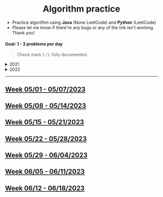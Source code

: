 <h1 align="center">
  Algorithm practice  
</h1>

* Practice algorithm using **Java** (None LeetCode) and **Python** (LeetCode)
* Please let me know if there're any bugs or any of the link isn't working. Thank you!

#### Goal: 1 - 3 problems per day

> Check mark (✅): fully documented.

<details>
<summary>2021</summary>

## [Week 1: 05/10 - 05/16/2021](Readmes/week1_05.10-05.16.21.md) &nbsp; &nbsp; ✅
## [Week 2: 05/17 - 05/23/2021](Readmes/week2_05.17-05.23.21.md) &nbsp; &nbsp; ✅
## [Week 3: 05/24 - 05/20/2021](Readmes/week3_05.24-05.30.21.md) &nbsp; &nbsp; ✅
## [Week 4: 05/31 - 06/06/2021](Readmes/week4_05.31-06.06.21.md) &nbsp; &nbsp; ✅
## [Week 5: 06/07 - 06/13/2021](Readmes/week5_06.07-06.13.21.md) &nbsp; &nbsp; ✅
## [Week 6: 06/14 - 06/20/2021](Readmes/week6_06.14-06.20.21.md) &nbsp; &nbsp; ✅
## [Week 7: 06/21 - 06/27/2021](Readmes/week7_06.21-06.27.21.md) &nbsp; &nbsp; ✅
## [Week 8: 06/28 - 07/04/2021](Readmes/week8_06.28-07.04.21.md) &nbsp; &nbsp; ✅
## [Week 9: 07/05 - 07/11/2021](Readmes/week9_07.05-07.11.21.md) &nbsp; &nbsp; ✅
## [Week 10: 07/12 - 07/18/2021](Readmes/week10_07.12-07.18.21.md) &nbsp; &nbsp; ✅
## [Week 11: 07/19 - 07/25/2021](Readmes/week11_07.19-07.25.21.md)
## [Week 12: 07/26 - 08/01/2021](Readmes/week12_07.26-08.01.21.md)
## [Week 13: 08/02 - 08/08/2021](Readmes/week13_08.02-08.08.21.md)
## [Week 14: 08/23 - 08/29/2021](Readmes/week14_08.23-08.29.21.md)
## [Week 15: 08/30 - 09/05/2021](Readmes/week15_08.30-09.05.21.md)
## [Week 16: 09/13 - 09/19/2021](Readmes/week16_09.13-09.19.21.md)
## [Week 17: 09/20 - 09/26/2021](Readmes/week17_09.20-09.26.21.md) &nbsp; ⭐
## [Week 18: 09/27 - 10/03/2021](Readmes/week18_09.27-10.03.21.md) &nbsp; ⭐
## [Week 19: 10/04 - 10/10/2021](Readmes/week19_10.04-10.10.21.md)
## [Week 20: 10/11 - 10/17/2021](Readmes/week20_10.11-10.17.21.md)
## [Week 21: 10/18 - 10/24/2021](Readmes/week21_10.18-10.24.21.md)
## [Week 22: 10/25 - 10/31/2021](Readmes/week22_10.25-10.31.21.md)
## [Week 23: 11/01 - 11/07/2021](Readmes/week23_11.01-11.07.21.md)
## [Week 24: 11/08 - 11/14/2021](Readmes/week24_11.08-11.14.21.md) &nbsp; ⭐
## [Week 25: 11/15 - 11/21/2021](Readmes/week25_11.15-11.21.21.md) &nbsp; ⭐
## [Week 26: 11/29 - 12/05/2021](Readmes/week26_11.29-12.05.21.md)
## [Week 27: 12/06 - 12/12/2021](Readmes/week27_12.06-12.12.21.md)
</details>

<details>
<summary>2022</summary>

## [Week 28: 01/03 - 01/09/2022](Readmes/week28_01.03-01.09.22.md)
## [Week 29: 01/10 - 01/16/2022](Readmes/week29_01.10-01.16.22.md)
## [Week 30: 01/17 - 01/23/2022](Readmes/week30_01.17-01.23.22.md)
## [Week 31: 01/24 - 01/30/2022](Readmes/week31_01.24-01.30.22.md)
</details>

---

## [Week 05/01 - 05/07/2023](Readmes_2023/week_05.01-05.07.23.md)
## [Week 05/08 - 05/14/2023](Readmes_2023/week_05.08-05.14.23.md)
## [Week 05/15 - 05/21/2023](Readmes_2023/week_05.15-05.21.23.md)
## [Week 05/22 - 05/28/2023](Readmes_2023/week_05.22-05.28.23.md)
## [Week 05/29 - 06/04/2023](Readmes_2023/week_05.29-06.04.23.md)
## [Week 06/05 - 06/11/2023](Readmes_2023/week_06.05-06.11.23.md)
## [Week 06/12 - 06/18/2023](Readmes_2023/week_06.12-06.18.23.md)
